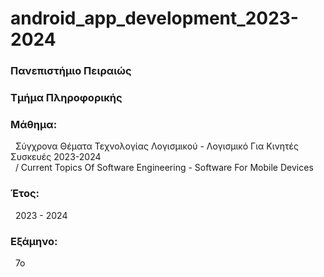 # android_app_development_2023-2024
<h3>Πανεπιστήμιο Πειραιώς</h3>

<h3>Τμήμα Πληροφορικής</h3>

<h3>Μάθημα:</h3>&nbsp;&nbsp;Σύγχρονα Θέματα Τεχνολογίας Λογισμικού - Λογισμικό Για Κινητές Συσκευές 2023-2024<br>&nbsp;&nbsp;/ Current Topics Of Software Engineering - Software For Mobile Devices

<h3>Έτος:</h3>&nbsp;&nbsp;2023 - 2024

<h3>Εξάμηνο:</h3>&nbsp;&nbsp;7ο
